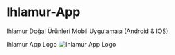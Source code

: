 # Ihlamur-App
Ihlamur Doğal Ürünleri Mobil Uygulaması (Android & IOS)


Ihlamur App Logo
![Ihlamur App Logo](https://user-images.githubusercontent.com/84927381/178578360-7e7df99c-1f96-4658-b2ca-23982d227aff.png)
